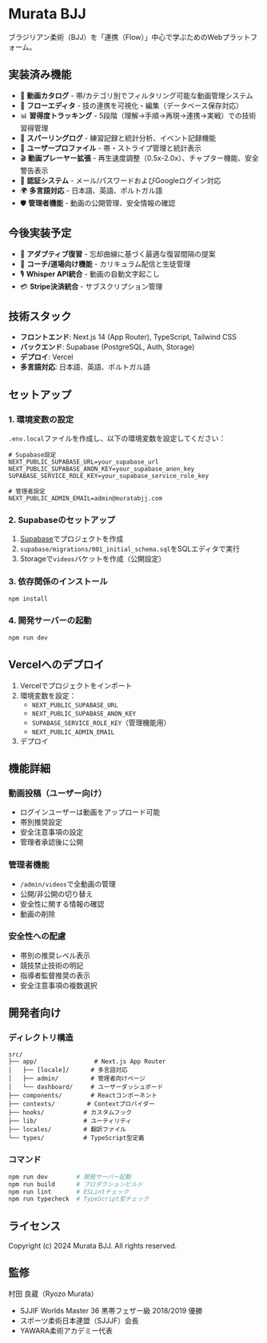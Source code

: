 # Murata BJJ

ブラジリアン柔術（BJJ）を「連携（Flow）」中心で学ぶためのWebプラットフォーム。

## 実装済み機能

- 🎥 **動画カタログ** - 帯/カテゴリ別でフィルタリング可能な動画管理システム
- 🔄 **フローエディタ** - 技の連携を可視化・編集（データベース保存対応）
- 📊 **習得度トラッキング** - 5段階（理解→手順→再現→連携→実戦）での技術習得管理
- 📝 **スパーリングログ** - 練習記録と統計分析、イベント記録機能
- 👤 **ユーザープロファイル** - 帯・ストライプ管理と統計表示
- 🎬 **動画プレーヤー拡張** - 再生速度調整（0.5x-2.0x）、チャプター機能、安全警告表示
- 🔐 **認証システム** - メール/パスワードおよびGoogleログイン対応
- 🌍 **多言語対応** - 日本語、英語、ポルトガル語
- 🛡️ **管理者機能** - 動画の公開管理、安全情報の確認

## 今後実装予定

- 🧠 **アダプティブ復習** - 忘却曲線に基づく最適な復習間隔の提案
- 🥋 **コーチ/道場向け機能** - カリキュラム配信と生徒管理
- 🎙️ **Whisper API統合** - 動画の自動文字起こし
- 💳 **Stripe決済統合** - サブスクリプション管理

## 技術スタック

- **フロントエンド**: Next.js 14 (App Router), TypeScript, Tailwind CSS
- **バックエンド**: Supabase (PostgreSQL, Auth, Storage)
- **デプロイ**: Vercel
- **多言語対応**: 日本語、英語、ポルトガル語

## セットアップ

### 1. 環境変数の設定

`.env.local`ファイルを作成し、以下の環境変数を設定してください：

```env
# Supabase設定
NEXT_PUBLIC_SUPABASE_URL=your_supabase_url
NEXT_PUBLIC_SUPABASE_ANON_KEY=your_supabase_anon_key
SUPABASE_SERVICE_ROLE_KEY=your_supabase_service_role_key

# 管理者設定
NEXT_PUBLIC_ADMIN_EMAIL=admin@muratabjj.com
```

### 2. Supabaseのセットアップ

1. [Supabase](https://supabase.com)でプロジェクトを作成
2. `supabase/migrations/001_initial_schema.sql`をSQLエディタで実行
3. Storageで`videos`バケットを作成（公開設定）

### 3. 依存関係のインストール

```bash
npm install
```

### 4. 開発サーバーの起動

```bash
npm run dev
```

## Vercelへのデプロイ

1. Vercelでプロジェクトをインポート
2. 環境変数を設定：
   - `NEXT_PUBLIC_SUPABASE_URL`
   - `NEXT_PUBLIC_SUPABASE_ANON_KEY`
   - `SUPABASE_SERVICE_ROLE_KEY`（管理機能用）
   - `NEXT_PUBLIC_ADMIN_EMAIL`
3. デプロイ

## 機能詳細

### 動画投稿（ユーザー向け）

- ログインユーザーは動画をアップロード可能
- 帯別推奨設定
- 安全注意事項の設定
- 管理者承認後に公開

### 管理者機能

- `/admin/videos`で全動画の管理
- 公開/非公開の切り替え
- 安全性に関する情報の確認
- 動画の削除

### 安全性への配慮

- 帯別の推奨レベル表示
- 競技禁止技術の明記
- 指導者監督推奨の表示
- 安全注意事項の複数選択

## 開発者向け

### ディレクトリ構造

```
src/
├── app/                # Next.js App Router
│   ├── [locale]/      # 多言語対応
│   ├── admin/         # 管理者向けページ
│   └── dashboard/     # ユーザーダッシュボード
├── components/        # Reactコンポーネント
├── contexts/         # Contextプロバイダー
├── hooks/           # カスタムフック
├── lib/             # ユーティリティ
├── locales/         # 翻訳ファイル
└── types/           # TypeScript型定義
```

### コマンド

```bash
npm run dev        # 開発サーバー起動
npm run build      # プロダクションビルド
npm run lint       # ESLintチェック
npm run typecheck  # TypeScript型チェック
```

## ライセンス

Copyright (c) 2024 Murata BJJ. All rights reserved.

## 監修

村田 良蔵（Ryozo Murata）
- SJJIF Worlds Master 36 黒帯フェザー級 2018/2019 優勝
- スポーツ柔術日本連盟（SJJJF）会長
- YAWARA柔術アカデミー代表